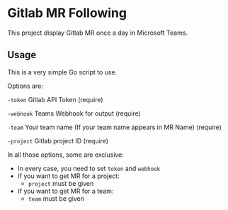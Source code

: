 # Gitlab MR Following

This project display Gitlab MR once a day in Microsoft Teams.

## Usage

This is a very simple Go script to use.

Options are:

`-token` Gitlab API Token (require)

`-webhook` Teams Webhook for output (require)

`-team` Your team name (If your team name appears in MR Name) (require)

`-project` Gitlab project ID (require)

In all those options, some are exclusive:

- In every case, you need to set `token` and `webhook`
- If you want to get MR for a project:
    - `project` must be given
- If you want to get MR for a team:
    - `team` must be given
